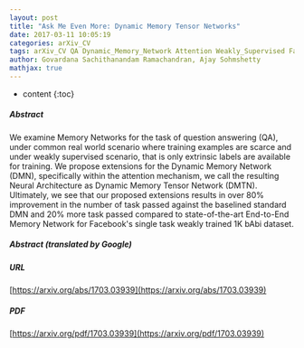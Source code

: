 ```yaml
---
layout: post
title: "Ask Me Even More: Dynamic Memory Tensor Networks"
date: 2017-03-11 10:05:19
categories: arXiv_CV
tags: arXiv_CV QA Dynamic_Memory_Network Attention Weakly_Supervised Face Memory_Networks
author: Govardana Sachithanandam Ramachandran, Ajay Sohmshetty
mathjax: true
---
```


* content
{:toc}

##### Abstract
We examine Memory Networks for the task of question answering (QA), under common real world scenario where training examples are scarce and under weakly supervised scenario, that is only extrinsic labels are available for training. We propose extensions for the Dynamic Memory Network (DMN), specifically within the attention mechanism, we call the resulting Neural Architecture as Dynamic Memory Tensor Network (DMTN). Ultimately, we see that our proposed extensions results in over 80% improvement in the number of task passed against the baselined standard DMN and 20% more task passed compared to state-of-the-art End-to-End Memory Network for Facebook's single task weakly trained 1K bAbi dataset.

##### Abstract (translated by Google)


##### URL
[https://arxiv.org/abs/1703.03939](https://arxiv.org/abs/1703.03939)

##### PDF
[https://arxiv.org/pdf/1703.03939](https://arxiv.org/pdf/1703.03939)

